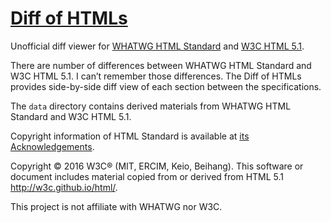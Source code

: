# [Diff of HTMLs]

Unofficial diff viewer for [WHATWG HTML Standard] and [W3C HTML 5.1].


There are number of differences between WHATWG HTML Standard and W3C HTML 5.1. I can’t remember those differences. The Diff of HTMLs provides side-by-side diff view of each section between the specifications.

[Diff of HTMLs]: https://diffofhtmls.herokuapp.com/
[WHATWG HTML Standard]: https://html.spec.whatwg.org/multipage/
[W3C HTML 5.1]: https://w3c.github.io/html/

The `data` directory contains derived materials from WHATWG HTML Standard and W3C HTML 5.1.

Copyright information of HTML Standard is available at [its Acknowledgements](https://html.spec.whatwg.org/multipage/acknowledgements.html).

Copyright © 2016 W3C® (MIT, ERCIM, Keio, Beihang). This software or document includes material copied from or derived from HTML 5.1 http://w3c.github.io/html/.

This project is not affiliate with WHATWG nor W3C.
